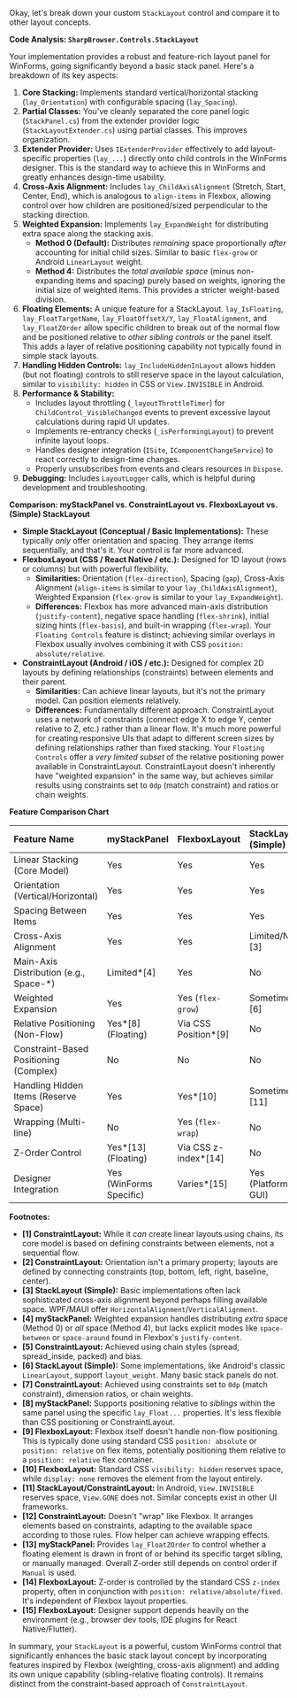 Okay, let's break down your custom `StackLayout` control and compare it to other layout concepts.

**Code Analysis: `SharpBrowser.Controls.StackLayout`**

Your implementation provides a robust and feature-rich layout panel for WinForms, going significantly beyond a basic stack panel. Here's a breakdown of its key aspects:

1.  **Core Stacking:** Implements standard vertical/horizontal stacking (`lay_Orientation`) with configurable spacing (`lay_Spacing`).
2.  **Partial Classes:** You've cleanly separated the core panel logic (`StackPanel.cs`) from the extender provider logic (`StackLayoutExtender.cs`) using partial classes. This improves organization.
3.  **Extender Provider:** Uses `IExtenderProvider` effectively to add layout-specific properties (`lay_...`) directly onto child controls in the WinForms designer. This is the standard way to achieve this in WinForms and greatly enhances design-time usability.
4.  **Cross-Axis Alignment:** Includes `lay_ChildAxisAlignment` (Stretch, Start, Center, End), which is analogous to `align-items` in Flexbox, allowing control over how children are positioned/sized perpendicular to the stacking direction.
5.  **Weighted Expansion:** Implements `lay_ExpandWeight` for distributing extra space along the stacking axis.
    *   **Method 0 (Default):** Distributes *remaining* space proportionally *after* accounting for initial child sizes. Similar to basic `flex-grow` or Android `LinearLayout` weight.
    *   **Method 4:** Distributes the *total available space* (minus non-expanding items and spacing) purely based on weights, ignoring the initial size of weighted items. This provides a stricter weight-based division.
6.  **Floating Elements:** A unique feature for a StackLayout. `lay_IsFloating`, `lay_FloatTargetName`, `lay_FloatOffsetX/Y`, `lay_FloatAlignment`, and `lay_FloatZOrder` allow specific children to break out of the normal flow and be positioned relative to *other sibling controls* or the panel itself. This adds a layer of relative positioning capability not typically found in simple stack layouts.
7.  **Handling Hidden Controls:** `lay_IncludeHiddenInLayout` allows hidden (but not floating) controls to still reserve space in the layout calculation, similar to `visibility: hidden` in CSS or `View.INVISIBLE` in Android.
8.  **Performance & Stability:**
    *   Includes layout throttling (`_layoutThrottleTimer`) for `ChildControl_VisibleChanged` events to prevent excessive layout calculations during rapid UI updates.
    *   Implements re-entrancy checks (`_isPerformingLayout`) to prevent infinite layout loops.
    *   Handles designer integration (`ISite`, `IComponentChangeService`) to react correctly to design-time changes.
    *   Properly unsubscribes from events and clears resources in `Dispose`.
9.  **Debugging:** Includes `LayoutLogger` calls, which is helpful during development and troubleshooting.

**Comparison: myStackPanel vs. ConstraintLayout vs. FlexboxLayout vs. (Simple) StackLayout**

*   **Simple StackLayout (Conceptual / Basic Implementations):** These typically *only* offer orientation and spacing. They arrange items sequentially, and that's it. Your control is far more advanced.
*   **FlexboxLayout (CSS / React Native / etc.):** Designed for 1D layout (rows or columns) but with powerful flexibility.
    *   **Similarities:** Orientation (`flex-direction`), Spacing (`gap`), Cross-Axis Alignment (`align-items` is similar to your `lay_ChildAxisAlignment`), Weighted Expansion (`flex-grow` is similar to your `lay_ExpandWeight`).
    *   **Differences:** Flexbox has more advanced main-axis distribution (`justify-content`), negative space handling (`flex-shrink`), initial sizing hints (`flex-basis`), and built-in wrapping (`flex-wrap`). Your `Floating Controls` feature is distinct; achieving similar overlays in Flexbox usually involves combining it with CSS `position: absolute/relative`.
*   **ConstraintLayout (Android / iOS / etc.):** Designed for complex 2D layouts by defining relationships (constraints) between elements and their parent.
    *   **Similarities:** Can achieve linear layouts, but it's not the primary model. Can position elements relatively.
    *   **Differences:** Fundamentally different approach. ConstraintLayout uses a network of constraints (connect edge X to edge Y, center relative to Z, etc.) rather than a linear flow. It's much more powerful for creating responsive UIs that adapt to different screen sizes by defining relationships rather than fixed stacking. Your `Floating Controls` offer a *very limited subset* of the relative positioning power available in ConstraintLayout. ConstraintLayout doesn't inherently have "weighted expansion" in the same way, but achieves similar results using constraints set to `0dp` (match constraint) and ratios or chain weights.

**Feature Comparison Chart**

| Feature Name                            | myStackPanel            | FlexboxLayout         | StackLayout (Simple) | ConstraintLayout       |
| :-------------------------------------- | :---------------------- | :-------------------- | :------------------- | :--------------------- |
| Linear Stacking (Core Model)          | Yes                     | Yes                   | Yes                  | Yes\*\[1]              |
| Orientation (Vertical/Horizontal)     | Yes                     | Yes                   | Yes                  | N/A\*\[2]              |
| Spacing Between Items                 | Yes                     | Yes                   | Yes                  | Yes                    |
| Cross-Axis Alignment                  | Yes                     | Yes                   | Limited/No\*\[3]     | Yes                    |
| Main-Axis Distribution (e.g., Space-*) | Limited\*\[4]           | Yes                   | No                   | Yes\*\[5]              |
| Weighted Expansion                    | Yes                     | Yes (`flex-grow`)     | Sometimes\*\[6]      | Yes\*\[7]              |
| Relative Positioning (Non-Flow)       | Yes\*\[8] (Floating)    | Via CSS Position\*\[9] | No                   | Yes (Core Feature)     |
| Constraint-Based Positioning (Complex)  | No                      | No                    | No                   | Yes (Core Feature)     |
| Handling Hidden Items (Reserve Space) | Yes                     | Yes\*\[10]            | Sometimes\*\[11]     | Yes\*\[11]             |
| Wrapping (Multi-line)                 | No                      | Yes (`flex-wrap`)     | No                   | N/A\*\[12]             |
| Z-Order Control                       | Yes\*\[13] (Floating)   | Via CSS z-index\*\[14] | No                   | Yes                    |
| Designer Integration                  | Yes (WinForms Specific) | Varies\*\[15]         | Yes (Platform GUI)   | Yes (e.g., Android)  |

**Footnotes:**

*   **\[1] ConstraintLayout:** While it *can* create linear layouts using chains, its core model is based on defining constraints between elements, not a sequential flow.
*   **\[2] ConstraintLayout:** Orientation isn't a primary property; layouts are defined by connecting constraints (top, bottom, left, right, baseline, center).
*   **\[3] StackLayout (Simple):** Basic implementations often lack sophisticated cross-axis alignment beyond perhaps filling available space. WPF/MAUI offer `HorizontalAlignment`/`VerticalAlignment`.
*   **\[4] myStackPanel:** Weighted expansion handles distributing *extra* space (Method 0) or *all* space (Method 4), but lacks explicit modes like `space-between` or `space-around` found in Flexbox's `justify-content`.
*   **\[5] ConstraintLayout:** Achieved using chain styles (spread, spread_inside, packed) and bias.
*   **\[6] StackLayout (Simple):** Some implementations, like Android's classic `LinearLayout`, support `layout_weight`. Many basic stack panels do not.
*   **\[7] ConstraintLayout:** Achieved using constraints set to `0dp` (match constraint), dimension ratios, or chain weights.
*   **\[8] myStackPanel:** Supports positioning relative to *siblings* within the same panel using the specific `lay_Float...` properties. It's less flexible than CSS positioning or ConstraintLayout.
*   **\[9] FlexboxLayout:** Flexbox itself doesn't handle non-flow positioning. This is typically done using standard CSS `position: absolute` or `position: relative` on flex items, potentially positioning them relative to a `position: relative` flex container.
*   **\[10] FlexboxLayout:** Standard CSS `visibility: hidden` reserves space, while `display: none` removes the element from the layout entirely.
*   **\[11] StackLayout/ConstraintLayout:** In Android, `View.INVISIBLE` reserves space, `View.GONE` does not. Similar concepts exist in other UI frameworks.
*   **\[12] ConstraintLayout:** Doesn't "wrap" like Flexbox. It arranges elements based on constraints, adapting to the available space according to those rules. Flow helper can achieve wrapping effects.
*   **\[13] myStackPanel:** Provides `lay_FloatZOrder` to control whether a floating element is drawn in front of or behind its specific target sibling, or manually managed. Overall Z-order still depends on control order if `Manual` is used.
*   **\[14] FlexboxLayout:** Z-order is controlled by the standard CSS `z-index` property, often in conjunction with `position: relative/absolute/fixed`. It's independent of Flexbox layout properties.
*   **\[15] FlexboxLayout:** Designer support depends heavily on the environment (e.g., browser dev tools, IDE plugins for React Native/Flutter).

In summary, your `StackLayout` is a powerful, custom WinForms control that significantly enhances the basic stack layout concept by incorporating features inspired by Flexbox (weighting, cross-axis alignment) and adding its own unique capability (sibling-relative floating controls). It remains distinct from the constraint-based approach of `ConstraintLayout`.